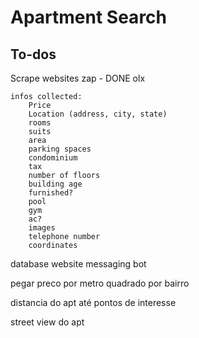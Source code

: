 # Apartment Search

## To-dos

Scrape websites
	zap - DONE
	olx


	infos collected:
		Price
		Location (address, city, state)
		rooms
		suits
		area
		parking spaces
		condominium
		tax
		number of floors
		building age
		furnished?
		pool
		gym
		ac?
		images
		telephone number
		coordinates


database
website
messaging bot

pegar preco por metro quadrado por bairro

distancia do apt até pontos de interesse

street view do apt